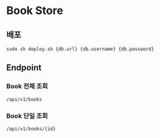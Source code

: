 # Book Store

## 배포

```shell
sudo sh deploy.sh {db.url} {db.username} {db.password}
```

## Endpoint
### Book 전체 조회
`/api/v1/books`

### Book 단일 조회
`/api/v1/books/{id}`